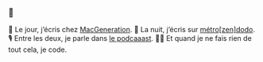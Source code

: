 ### 👋

🍊 Le jour, j’écris chez [MacGeneration](https://macg.co).
👾 La nuit, j’écris sur [métro\[zen\]dodo](https://metrozendodo.fr).
🎙 Entre les deux, je parle dans [le podcaaast](https://podcaaast.fr).
🧑‍💻 Et quand je ne fais rien de tout cela, je code.

